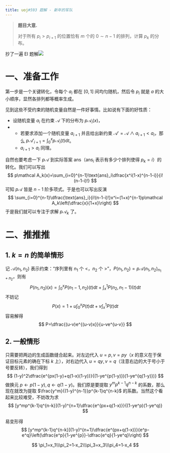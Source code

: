 ```yaml
---
title: uoj#593 题解 - 新年的军队
---
```


> **题目大意.**
>
> 对于所有 $p_i>p_{i+1}$ 的位置恰有 $m$ 个的 $0\sim n-1$ 的排列，计算 $p_k$ 的分布。

抄了一遍 EI 题解![](https://xyix.gitee.io/images/qq/kk.png)

# 一、准备工作

第一步是一个关键转化，令每个 $a_i$ 都在 $[0,1]$ 间均匀随机，然后令 $p_i$ 就是 $a$ 的大小顺序，显然各排列都等概率生成。

见到这些不受约束的随机变量自然是一件好事情。比如说有下面的好性质：

- 设随机变量 $a_i$ 在约束 $\mathcal A$ 下的分布为 $p\mathcal A_i(x)$，
- - 若要求添加一个随机变量 $a_{i+1}$ 并且给出新约束 $\mathcal A'=\mathcal A\land a_{i+1}<a_i$，那么 $p\mathcal A'_{i+1}=\int_0^xp\mathcal A_i(t)\text{d}t$。
  - $a_{i+1}>a_i$ 同理。

自然也要考虑一下 $p\mathcal A$ 到实际答案 $\text{ans}$（$\text{ans}_i$ 表示有多少个排列使得 $p_k=i$）的转化。我们可以写出
$$
p\mathcal A_k(x)=\sum_{i=0}^{n-1}\text{ans}_i\dfrac{x^i(1-x)^{n-1-i}}{i!(n-1-i)!}
$$
可知 $p\mathcal A$ 皆是 $n-1$ 阶多项式。于是也可以写出反演
$$
\sum_{i=0}^{n-1}\dfrac{\text{ans}_i}{i!(n-1-i)!}x^i=(1+x)^{n-1}p\mathcal A_k\left(\dfrac{x}{1+x}\right)
$$
于是我们就可以专注于求解 $p\mathcal A_k$ 了。

# 二、推推推

## 1. $k=n$ 的简单情形

记 $\mathcal A(n_1,n_2)$ 表示约束：“序列里有 $n_1$ 个 $<$，$n_2$ 个 $>$”，$P(n_1,n_2)=p\mathcal A(n_1,n_2)_{n_1+n_2}$，则有
$$
P(n_1,n_2)(x)=\int_0^{x}P(n_1-1,n_2)(t)\text{d}t+\int_{x}^1P(n_2,n_1-1)(t)\text{d}t
$$
不妨记
$$
P(x)=1+u\int_0^xP(t)\text{d}t+v\int_x^1P(t)\text{d}t
$$
容易解得
$$
P=\dfrac{(u-v)e^{(u-v)x}}{u-ve^{u-v}}
$$

## 2. 一般情形

只需要把两边的生成函数缝合起来。对左边代入 $u=p,v=py$（$x$ 的意义在于保证目标元素的确在下标 $k$ 上），对右边代入 $u=qy,v=q$（注意右边的大于号小于号要反转），我们得到
$$
(1-y)^2\dfrac{e^{px(1-y)+q(1-x)(1-y)}}{(1-ye^{p(1-y)})(1-ye^{q(1-y)})}
$$
做换元 $p\leftarrow p(1-y),q\leftarrow q(1-y)$。我们原是要提取 $y^mp^{k-1}q^{n-k}$ 的系数，那么现在就改为提取 $\frac{y^m}{(1-y)^{n-1}}p^{k-1}q^{n-k}$ 的系数。当然这个看起来比较难受，不妨改为求
$$
[y^mp^{k-1}q^{n-k}](1-y)^{n+1}\dfrac{e^{px+q(1-x)}}{(1-ye^p)(1-ye^q)}
$$

易变形得
$$
[y^mp^{k-1}q^{n-k}](1-y)^{n+1}\dfrac{e^{px+q(1-x)}}{e^p-e^q}\left(\dfrac{e^p}{1-ye^{p}}-\dfrac{e^q}{1-ye^q}\right)
$$

$$
\pi_1=x_1\\\pi_2=1-x_2\\\pi_3=x_3\\\pi_4=1-x_4
$$




